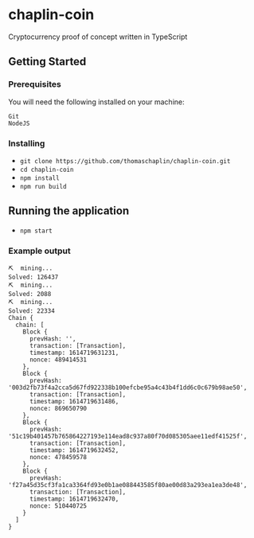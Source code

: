 # chaplin-coin

Cryptocurrency proof of concept written in TypeScript

## Getting Started

### Prerequisites

You will need the following installed on your machine:

```
Git
NodeJS
```

### Installing

- `git clone https://github.com/thomaschaplin/chaplin-coin.git`
- `cd chaplin-coin`
- `npm install`
- `npm run build`

## Running the application

- `npm start`

### Example output

```
⛏️  mining...
Solved: 126437
⛏️  mining...
Solved: 2088
⛏️  mining...
Solved: 22334
Chain {
  chain: [
    Block {
      prevHash: '',
      transaction: [Transaction],
      timestamp: 1614719631231,
      nonce: 489414531
    },
    Block {
      prevHash: '003d2fb73f4a2cca5d67fd922338b100efcbe95a4c43b4f1dd6c0c679b98ae50',
      transaction: [Transaction],
      timestamp: 1614719631486,
      nonce: 869650790
    },
    Block {
      prevHash: '51c19b401457b765864227193e114ead8c937a80f70d085305aee11edf41525f',
      transaction: [Transaction],
      timestamp: 1614719632452,
      nonce: 478459578
    },
    Block {
      prevHash: 'f27a45d35cf3fa1ca3364fd93e0b1ae088443585f80ae00d83a293ea1ea3de48',
      transaction: [Transaction],
      timestamp: 1614719632470,
      nonce: 510440725
    }
  ]
}
```
